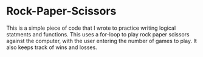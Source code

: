 # Rock-Paper-Scissors
This is a simple piece of code that I wrote to practice writing logical statments and functions.  This uses a for-loop to play rock paper scissors against the computer, with the user entering the number of games to play.  It also keeps track of wins and losses.
